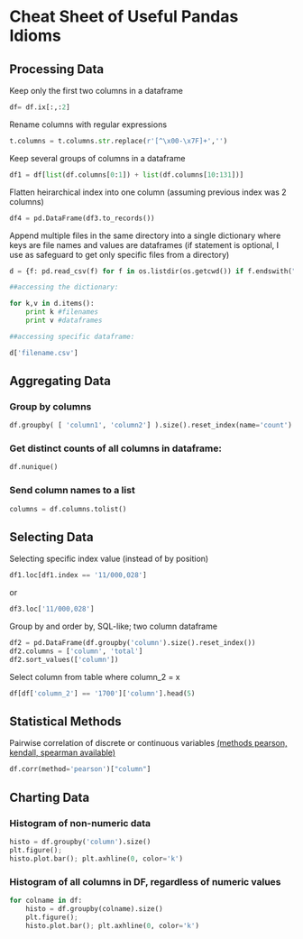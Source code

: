 # Cheat Sheet of Useful Pandas Idioms

## Processing Data

Keep only the first two columns in a dataframe

```python
df= df.ix[:,:2]
```

Rename columns with regular expressions
```python
t.columns = t.columns.str.replace(r'[^\x00-\x7F]+','')
```

Keep several groups of columns in a dataframe

```python
df1 = df[list(df.columns[0:1]) + list(df.columns[10:131])]
```

Flatten heirarchical index into one column (assuming previous index was 2 columns)
```python
df4 = pd.DataFrame(df3.to_records())
```

Append multiple files in the same directory into a single dictionary where keys are file names and values are dataframes
(if statement is optional, I use as safeguard to get only specific files from a directory)

```python
d = {f: pd.read_csv(f) for f in os.listdir(os.getcwd()) if f.endswith(".csv")}

##accessing the dictionary:

for k,v in d.items():
    print k #filenames
    print v #dataframes

##accessing specific dataframe: 

d['filename.csv']

```

## Aggregating Data

### Group by columns

```python
df.groupby( [ 'column1', 'column2'] ).size().reset_index(name='count')
```

### Get distinct counts of all columns in dataframe:

```python
df.nunique()
```
### Send column names to a list

```python
columns = df.columns.tolist()
```


## Selecting Data

Selecting specific index value (instead of by position)

```python
df1.loc[df1.index == '11/000,028']
```

or 

```python
df3.loc['11/000,028']
```

Group by and order by, SQL-like; two column dataframe 
```python 
df2 = pd.DataFrame(df.groupby('column').size().reset_index())
df2.columns = ['column', 'total']
df2.sort_values(['column'])
```

Select column from table where column_2 = x

```python
df[df['column_2'] == '1700']['column'].head(5)
```

## Statistical Methods

Pairwise correlation of discrete or continuous variables [(methods pearson, kendall, spearman available)](http://pandas.pydata.org/pandas-docs/stable/generated/pandas.DataFrame.corr.html)

```python
df.corr(method='pearson')["column"]
```

## Charting Data

### Histogram of non-numeric data

```python
histo = df.groupby('column').size()
plt.figure();
histo.plot.bar(); plt.axhline(0, color='k')
```

### Histogram of all columns in DF, regardless of numeric values

```python
for colname in df: 
    histo = df.groupby(colname).size()
    plt.figure();
    histo.plot.bar(); plt.axhline(0, color='k')
```
